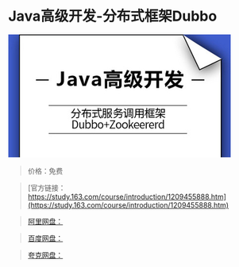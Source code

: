 # Java高级开发-分布式框架Dubbo

![img](../../../assets/study163/free/cf83c42ed9aa486ca2b0234f9be52b97.jpg)

> 价格：免费

> [官方链接：https://study.163.com/course/introduction/1209455888.htm](https://study.163.com/course/introduction/1209455888.htm)

> [阿里网盘：]()

> [百度网盘：]()

> [夸克网盘：]()
